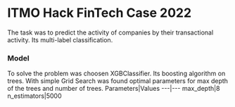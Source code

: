 # ITMO Hack FinTech Case 2022

The task was to predict the activity of companies by their transactional activity. Its multi-label classification.

### Model
To solve the problem was choosen XGBClassifier. Its boosting algorithm on trees. With simple Grid Search was found optimal parameters for max depth of the trees and number of trees.
Parameters|Values
---|---
max_depth|8
n_estimators|5000

